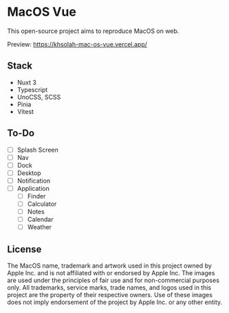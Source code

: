 # MacOS Vue

This open-source project aims to reproduce MacOS on web.

Preview: https://khsolah-mac-os-vue.vercel.app/

## Stack

- Nuxt 3
- Typescript
- UnoCSS, SCSS
- Pinia
- Vitest

## To-Do

- [ ] Splash Screen
- [ ] Nav
- [ ] Dock
- [ ] Desktop
- [ ] Notification
- [ ] Application
  - [ ] Finder
  - [ ] Calculator
  - [ ] Notes
  - [ ] Calendar
  - [ ] Weather

## License

The MacOS name, trademark and artwork used in this project owned by Apple Inc. and is not affiliated with or endorsed by Apple Inc. The images are used under the principles of fair use and for non-commercial purposes only. All trademarks, service marks, trade names, and logos used in this project are the property of their respective owners. Use of these images does not imply endorsement of the project by Apple Inc. or any other entity.
